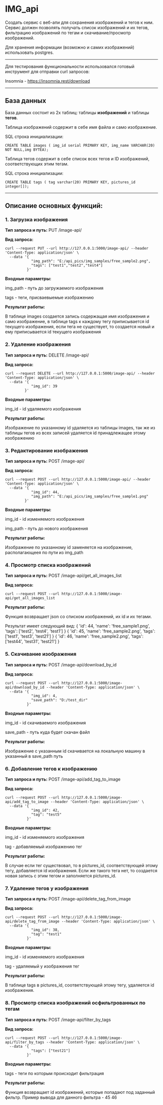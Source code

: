 # IMG_api

Создать сервис с веб-апи для сохранения изображений и тегов к ним. Сервис должен
позволять получать список изображений и их тегов, фильтрацию изображений по
тегам и скачивание/просмотр изображений.

Для хранения информации (возможно и самих изображений) использовать postgres.

____
Для тестирования функциональности использовался готовый инструмент для отправки curl запросов:

Insomnia - https://insomnia.rest/download
____
## База данных
База данных состоит из 2х таблиц: таблицы **изображений** и таблицы **тегов**.

Таблица изображений содержит в себе имя файла и само изображение. 

SQL строка инициализации:
~~~
CREATE TABLE images ( img_id serial PRIMARY KEY, img_name VARCHAR(20) NOT NULL,img BYTEA);
~~~

Таблица тегов содержит в себе список всех тегов и ID изображений, соответствующих этим тегам.

SQL строка инициализации:
~~~
CREATE TABLE tags ( tag varchar(20) PRIMARY KEY, pictures_id integer[]);
~~~
____
## Описание основных функций:

### 1. Загрузка изображения
**Тип запроса и путь:** PUT  /image-api/

**Вид запроса:**

    curl --request PUT --url http://127.0.0.1:5000/image-api/ --header 'Content-Type: application/json' \
      --data '{
                "img_path": "E:/api_pics/img_samples/free_sample2.png",
                "tags": ["test1","test2","test4"]
              }'
              
**Входные параметры:**

img_path - путь до загружаемого изображения

tags - теги, присваевыемые изображению

**Результат работы:**

В таблице images создается запись содержащая имя изображения и само изображение, в 
таблице tags к каждому тегу приписывается id текущего изображения, если тега не существует, то создается 
новый  и ему приписывается id текущего изображения
    
    
### 2. Удаление изображения
**Тип запроса и путь:** DELETE  /image-api/

**Вид запроса:**

    curl --request DELETE --url http://127.0.0.1:5000/image-api/ --header 'Content-Type: application/json' \
      --data '{
                "img_id": 39
             }'
    
**Входные параметры:**

img_id - id удаляемого изображения

**Результат работы:**

Изображение по указанному id удаляется из таблицы images, так же из таблицы тегов из всех записей удаляется id принадлежащее этому изображению

### 3. Редактирование изображения
**Тип запроса и путь:** POST  /image-api/

**Вид запроса:**

    curl --request POST --url http://127.0.0.1:5000/image-api/ --header 'Content-Type: application/json' \
      --data '{
                "img_id": 44,
                "img_path": "E:/api_pics/img_samples/free_sample1.png"
             }'
    
**Входные параметры:**

img_id - id изменяемого изображения

img_path - путь до нового изображения

**Результат работы:**

Изображение по указанному id заменяется на изображение, располагающеея по пути из img_path

### 4. Просмотр списка изображений
**Тип запроса и путь:** POST  /image-api/get_all_images_list

**Вид запроса:**

    curl --request POST --url http://127.0.0.1:5000/image-api/get_all_images_list
    
**Результат работы:**

Функция возвращает json со списком изображений, их id и их тегами. 

Результат имеет следующий вид:
    {
        'id': 44, 
        'name': 'free_sample1.png', 
        'tags': ['test2', 'test4', 'test1']
    }
    {
        'id': 45, 
        'name': 'free_sample2.png', 
        'tags': ['test1', 'test3', 'test21']
    }
    {
        'id': 46, 
        'name': 'free_sample2.png', 
        'tags': ['test44', 'test31', 'test21']
    }
    
### 5. Скачивание изображения
**Тип запроса и путь:** POST  /image-api/download_by_id

**Вид запроса:**

    curl --request POST --url http://127.0.0.1:5000/image-api/download_by_id --header 'Content-Type: application/json' \
      --data '{
                "img_id": 4,
                "save_path": "D:/test_dir"
              }'
    
**Входные параметры:**

img_id - id скачиваемого изображения

save_path - путь куда будет  скачан файл

**Результат работы:**

Изображение с указанным id скачивается на локальную машину в указанный в save_path путь

### 6. Добавление тегов к изображению
**Тип запроса и путь:** POST  /image-api/add_tag_to_image

**Вид запроса:**

    curl --request POST --url http://127.0.0.1:5000/image-api/add_tag_to_image --header 'Content-Type: application/json' \
      --data '{
                "img_id": 42,
                "tag": "test5"
              }'
    
**Входные параметры:**

img_id - id изменяемого изображения

tag - добавляемый изображению тег

**Результат работы:**

В случае если тег существовал, то в pictures_id, соответствующей этому тегу, добавляется id изображения.
Если же такого тега нет, то создается новая запись c этим тегом и заполняется pictures_id.
    
### 7. Удаление тегов у изображения
**Тип запроса и путь:** POST  /image-api/delete_tag_from_image

**Вид запроса:**

    curl --request POST --url http://127.0.0.1:5000/image-api/delete_tag_from_image --header 'Content-Type: application/json' \
      --data '{
                "img_id": 38,
                "tag": "test1"
              }'
    
**Входные параметры:**

img_id - id изменяемого изображения

tag - удаляемый у изображения тег

**Результат работы:**

В таблице tags в pictures_id, соответствующей этому тегу, удаляется id изображения.
    
### 8. Просмотр списка изображений осфильтрованных по тегам 
**Тип запроса и путь:** POST  /image-api/filter_by_tags

**Вид запроса:**

    curl --request POST --url http://127.0.0.1:5000/image-api/filter_by_tags --header 'Content-Type: application/json' \
      --data '{
                "tags": ["test21"]
              }'
    
**Входные параметры:**

tags - теги по которым происходит фильтрация

**Результат работы:**

Функция возвращает id изображений, которые попадают под заданный фильтр.
Пример вывода для данного фильтра - 45 46
    


